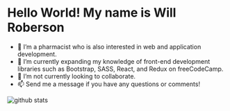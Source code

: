 # Hello World! My name is Will Roberson
- 👀 I’m a pharmacist who is also interested in web and application development.
- 🌱 I’m currently expanding my knowledge of front-end development libraries such as Bootstrap, SASS, React, and Redux on freeCodeCamp.
- 💞️ I’m not currently looking to collaborate.
- 📫 Send me a message if you have any questions or comments!

<img alt="github stats" src="https://github-readme-stats.vercel.app/api?username=RobinRoswell&show_icons=true&theme=merko"  >

